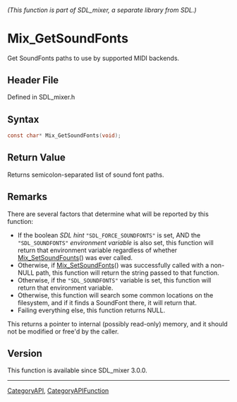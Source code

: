 ###### (This function is part of SDL_mixer, a separate library from SDL.)
# Mix_GetSoundFonts

Get SoundFonts paths to use by supported MIDI backends.

## Header File

Defined in SDL_mixer.h

## Syntax

```c
const char* Mix_GetSoundFonts(void);

```

## Return Value

Returns semicolon-separated list of sound font paths.

## Remarks

There are several factors that determine what will be reported by this
function:

- If the boolean _SDL hint_ `"SDL_FORCE_SOUNDFONTS"` is set, AND the
  `"SDL_SOUNDFONTS"` _environment variable_ is also set, this function will
  return that environment variable regardless of whether
  [Mix_SetSoundFounts](Mix_SetSoundFounts)() was ever called.
- Otherwise, if [Mix_SetSoundFonts](Mix_SetSoundFonts)() was successfully
  called with a non-NULL path, this function will return the string passed
  to that function.
- Otherwise, if the `"SDL_SOUNDFONTS"` variable is set, this function will
  return that environment variable.
- Otherwise, this function will search some common locations on the
  filesystem, and if it finds a SoundFont there, it will return that.
- Failing everything else, this function returns NULL.

This returns a pointer to internal (possibly read-only) memory, and it
should not be modified or free'd by the caller.

## Version

This function is available since SDL_mixer 3.0.0.

----
[CategoryAPI](CategoryAPI), [CategoryAPIFunction](CategoryAPIFunction)

